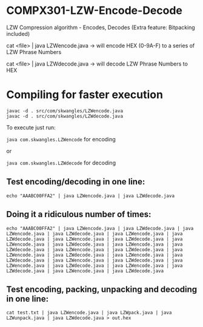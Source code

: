# COMPX301-LZW-Encode-Decode
LZW Compression algorithm - Encodes, Decodes (Extra feature: Bitpacking included)

cat \<file\> | java LZWencode.java -> will encode HEX (0-9A-F) to a series of LZW Phrase Numbers

cat \<file\> | java LZWdecode.java -> will decode LZW Phrase Numbers to HEX

# Compiling for faster execution
```
javac -d . src/com/skwangles/LZWencode.java
javac -d . src/com/skwangles/LZWdecode.java
```
To execute just run:

`java com.skwangles.LZWencode` for encoding

or

`java com.skwangles.LZWdecode` for decoding


## Test encoding/decoding in one line:
`echo "AAABC00FFA2" | java LZWencode.java | java LZWdecode.java`

## Doing it a ridiculous number of times:
```echo "AAABC00FFA2" | java LZWencode.java | java LZWdecode.java | java LZWencode.java | java LZWdecode.java | java LZWencode.java | java LZWdecode.java | java LZWencode.java | java LZWdecode.java | java LZWencode.java | java LZWdecode.java | java LZWencode.java | java LZWdecode.java | java LZWencode.java | java LZWdecode.java | java LZWencode.java | java LZWdecode.java | java LZWencode.java | java LZWdecode.java | java LZWencode.java | java LZWdecode.java | java LZWencode.java | java LZWdecode.java | java LZWencode.java | java LZWdecode.java | java LZWencode.java | java LZWdecode.java```

## Test encoding, packing, unpacking and decoding in one line:
`cat test.txt | java LZWencode.java | java LZWpack.java | java LZWunpack.java | java LZWdecode.java > out.hex`